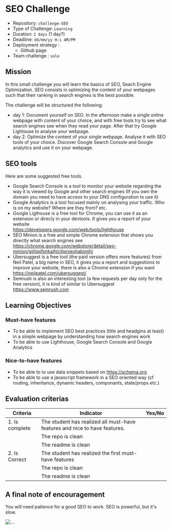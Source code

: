 # SEO Challenge

- Repository: `challenge-SEO`
- Type of Challenge: `Learning`
- Duration: `2 days` (1 day?)
- Deadline: `dd/mm/yy H:i AM/PM`
- Deployment strategy :
	- Github page
- Team challenge : `solo`


## Mission

In this small challenge you will learn the basics of SEO, Seach Engine Optimization. SEO consists in optimizing the content of your webpages such that their ranking in search engines is the best possible.

The challenge will be structured the following:
- day 1: Document yourself on SEO. In the afternoon make a single online webpage with content of your choice, and with free tools try to see what search engines see when they read your page. After that try Google Lightouse to analyse your webpage.
- day 2: Optimize the content of your single webpage. Analyse it with SEO tools of your choice. Discover Google Search Console and Google analytics and use it on your webpage.


## SEO tools

Here are some suggested free tools.


- Google Search Console is a tool to monitor your website regarding the way it is viewed by Google and other search engines (If you own the domain you need to have access to your DNS configuration to use it)
- Google Analytics is a tool focused mainly on analysing your traffic. Who is on my website? Where are they from? etc.
- Google Ligthouse is a free tool for Chrome, you can use it as an extension or direcly in your devtools. It gives you a report of your website <br/> https://developers.google.com/web/tools/lighthouse
- SEO Minion is a free and simple Chrome extension that shows you directly what search engines see
https://chrome.google.com/webstore/detail/seo-minion/giihipjfimkajhlcilipnjeohabimjhi
- Ubersuggest is a free tool (the paid version offers more features) from Neil Patel, a big name in SEO, it gives you a report and suggestions to improve your website, there is also a Chrome extension if you want <br/>https://neilpatel.com/ubersuggest/
- Semrush is also an interesting tool (a few requests per day only for the free version), it is kind of similar to Ubersuggest <br/>https://www.semrush.com


## Learning Objectives

### Must-have features

- To be able to implement SEO best practices (title and headgins at least) in a simple webpage by understanding how search engines work
- To be able to use Lighthouse, Google Search Console and Google Analytics


### Nice-to-have features

- To be able to to use data snippets based on https://schema.org
- To be able to use a javascript framework in a SEO oriented way (cf routing, inheritance, dynamic headers, componants, state/props etc.)





## Evaluation criterias

| Criteria       | Indicator                                                                             | Yes/No |
|----------------|---------------------------------------------------------------------------------------|--------|
| 1. Is complete | The student has realized all must-have features and nice to have features.            |        |
|                | The repo is clean                                                                     |        |
|                | The readme is clean                                                                   |        |
| 2. Is Correct  | The student has realized the first must-have features                                 |        |
|                | The repo is clean                                                                     |        |
|                | The readme is clean                                                                   |        |



## A final note of encouragement

You will need patience for a good SEO to work. SEO is powerful, but it's slow.

![...](https://media2.giphy.com/media/QWG4lLRVOjASqecCk4/giphy.gif?cid=ecf05e47kd68nzuik25ytk5eh6p1hmuq5n0xawcle5sdgea7&rid=giphy.gif&ct=g)


